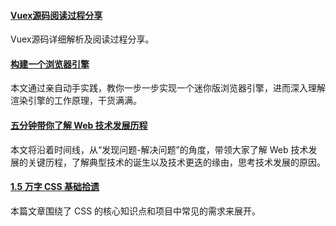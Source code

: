 
#### [Vuex源码阅读过程分享](https://mp.weixin.qq.com/s/uOVFpApoFJ7culotTQ5f3A)
Vuex源码详细解析及阅读过程分享。

#### [构建一个浏览器引擎](https://mp.weixin.qq.com/s/jXv6DhS9Y_BPFZosr5VGOw)
本文通过亲自动手实践，教你一步一步实现一个迷你版浏览器引擎，进而深入理解渲染引擎的工作原理，干货满满。

#### [五分钟带你了解 Web 技术发展历程](https://mp.weixin.qq.com/s/FrBVub7mYi5_HVReGNReNQ)
本文将沿着时间线，从“发现问题-解决问题”的角度，带领大家了解 Web 技术发展的关键历程，了解典型技术的诞生以及技术更迭的缘由，思考技术发展的原因。

#### [1.5 万字 CSS 基础拾遗](https://mp.weixin.qq.com/s/fwlH6gfE7Mm7dwfhngqksA)
本篇文章围绕了 CSS 的核心知识点和项目中常见的需求来展开。

